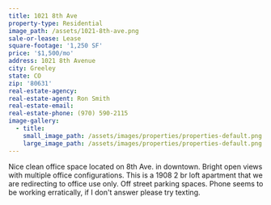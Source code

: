 ```yaml
---
title: 1021 8th Ave
property-type: Residential
image_path: /assets/1021-8th-ave.png
sale-or-lease: Lease
square-footage: '1,250 SF'
price: '$1,500/mo'
address: 1021 8th Avenue
city: Greeley
state: CO
zip: '80631'
real-estate-agency:
real-estate-agent: Ron Smith
real-estate-email:
real-estate-phone: (970) 590-2115
image-gallery:
  - title:
    small_image_path: /assets/images/properties/properties-default.png
    large_image_path: /assets/images/properties/properties-default.png
---
```



Nice clean office space located on 8th Ave. in downtown. Bright open views with multiple office configurations. This is a 1908 2 br loft apartment that we are redirecting to office use only. Off street parking spaces. Phone seems to be working erratically, if I don't answer please try texting.